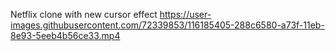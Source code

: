 Netflix clone with new cursor effect
https://user-images.githubusercontent.com/72339853/116185405-288c6580-a73f-11eb-8e93-5eeb4b56ce33.mp4
